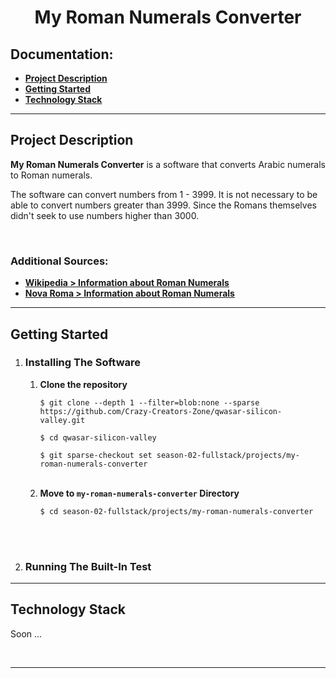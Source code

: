 <h1 align="center">My Roman Numerals Converter</h1>

<h2>Documentation:</h2>
<ul>
    <li><a href="#project-description"><b>Project Description</b></a></li>
    <li><a href="#getting-started"><b>Getting Started</b></a></li>
    <li><a href="#technology-stack"><b>Technology Stack</b></a></li>
</ul>
<hr>

<!--Project Description-->
<div>
    <h2>Project Description</h2>
    <p><b>My Roman Numerals Converter</b> is a software that converts Arabic numerals to Roman numerals.</p>
    <p>The software can convert numbers from 1 - 3999. It is not necessary to be able to convert numbers greater than 3999. Since the Romans themselves didn't seek to use numbers higher than 3000.</p>
    <br>
    <h3>Additional Sources:</h3>
    <ul>
        <li><a href="https://en.wikipedia.org/wiki/Roman_numerals"><b>Wikipedia > Information about Roman Numerals</b></a></li>
        <li><a href="http://www.novaroma.org/via_romana/numbers.html"><b>Nova Roma > Information about Roman Numerals</b></a></li>
    </ul>
</div>
<hr>

<!--Getting Started-->
<div>
    <h2>Getting Started</h2>
    <ol type="1">
        <li><h3>Installing The Software</h3>
            <ol type="1">
                <li><b>Clone the repository</b>
                    <p><code>$ git clone --depth 1 --filter=blob:none --sparse https://github.com/Crazy-Creators-Zone/qwasar-silicon-valley.git</code></p>
                    <p><code>$ cd qwasar-silicon-valley</code></p>
                    <p><code>$ git sparse-checkout set season-02-fullstack/projects/my-roman-numerals-converter</code></p><br>
                </li>
                <li><b>Move to <code>my-roman-numerals-converter</code> Directory</b>
                    <p><code>$ cd season-02-fullstack/projects/my-roman-numerals-converter</code></p><br>
                </li>
            </ol>
        </li><br>
        <li><h3>Running The Built-In Test</h3></li>
    </ol>
</div>
<hr>

<!--Technology Stack-->
<div>
    <h2>Technology Stack</h2>
    <p>Soon ...</p><br>
</div>
<hr>
